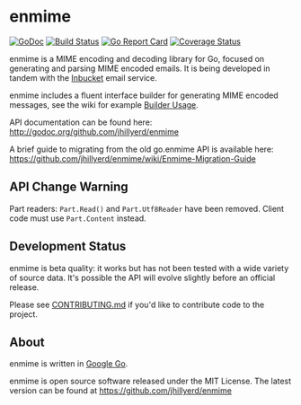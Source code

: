 enmime
================================================================================

[![GoDoc](https://godoc.org/github.com/jhillyerd/enmime?status.png)][GoDoc]
[![Build Status](https://travis-ci.org/jhillyerd/enmime.png?branch=master)][Build Status]
[![Go Report Card](https://goreportcard.com/badge/github.com/jhillyerd/enmime)][Go Report Card]
[![Coverage Status](https://coveralls.io/repos/github/jhillyerd/enmime/badge.svg)][Coverage Status]

enmime is a MIME encoding and decoding library for Go, focused on generating and
parsing MIME encoded emails.  It is being developed in tandem with the
[Inbucket] email service.

enmime includes a fluent interface builder for generating MIME encoded messages,
see the wiki for example [Builder Usage].

API documentation can be found here:
http://godoc.org/github.com/jhillyerd/enmime

A brief guide to migrating from the old go.enmime API is available here:
https://github.com/jhillyerd/enmime/wiki/Enmime-Migration-Guide


## API Change Warning

Part readers: `Part.Read()` and `Part.Utf8Reader` have been removed.  Client
code must use `Part.Content` instead.


## Development Status

enmime is beta quality: it works but has not been tested with a wide variety of
source data.  It's possible the API will evolve slightly before an official
release.

Please see [CONTRIBUTING.md] if you'd like to contribute code to the project.


## About

enmime is written in [Google Go][Golang].

enmime is open source software released under the MIT License.  The latest
version can be found at https://github.com/jhillyerd/enmime

[Build Status]:    https://travis-ci.org/jhillyerd/enmime
[Builder Usage]:   https://github.com/jhillyerd/enmime/wiki/Builder-Usage 
[Coverage Status]: https://coveralls.io/github/jhillyerd/enmime
[CONTRIBUTING.md]: https://github.com/jhillyerd/enmime/blob/develop/CONTRIBUTING.md
[Inbucket]:        http://www.inbucket.org/
[GoDoc]:           https://godoc.org/github.com/jhillyerd/enmime
[Golang]:          http://golang.org/
[Go Report Card]:  https://goreportcard.com/report/github.com/jhillyerd/enmime
